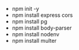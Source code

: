 - npm init -y
- npm install express cors
- npm install pg
- npm install body-parser
- npm install nodenv
- npm install multer
